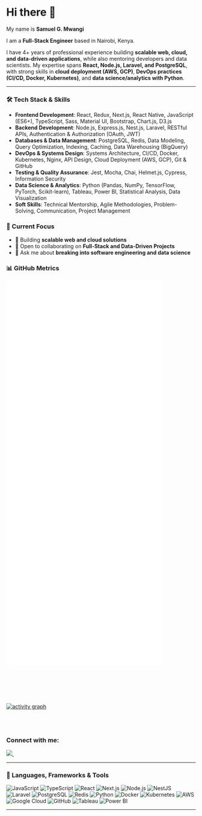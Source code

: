 # Hi there 👋  

My name is **Samuel G. Mwangi**  

I am a **Full-Stack Engineer** based in Nairobi, Kenya.  

I have 4+ years of professional experience building **scalable web, cloud, and data-driven applications**, while also mentoring developers and data scientists. My expertise spans **React, Node.js, Laravel, and PostgreSQL**, with strong skills in **cloud deployment (AWS, GCP)**, **DevOps practices (CI/CD, Docker, Kubernetes)**, and **data science/analytics with Python**.  

---


### 🛠️ Tech Stack & Skills  

- **Frontend Development**: React, Redux, Next.js, React Native, JavaScript (ES6+), TypeScript, Sass, Material UI, Bootstrap, Chart.js, D3.js  
- **Backend Development**: Node.js, Express.js, Nest.js, Laravel, RESTful APIs, Authentication & Authorization (OAuth, JWT)  
- **Databases & Data Management**: PostgreSQL, Redis, Data Modeling, Query Optimization, Indexing, Caching, Data Warehousing (BigQuery)  
- **DevOps & Systems Design**: Systems Architecture, CI/CD, Docker, Kubernetes, Nginx, API Design, Cloud Deployment (AWS, GCP), Git & GitHub  
- **Testing & Quality Assurance**: Jest, Mocha, Chai, Helmet.js, Cypress, Information Security  
- **Data Science & Analytics**: Python (Pandas, NumPy, TensorFlow, PyTorch, Scikit-learn), Tableau, Power BI, Statistical Analysis, Data Visualization  
- **Soft Skills**: Technical Mentorship, Agile Methodologies, Problem-Solving, Communication, Project Management  


### 🌱 Current Focus  

- 🔭 Building **scalable web and cloud solutions**  
- 👯 Open to collaborating on **Full-Stack and Data-Driven Projects**  
- 💬 Ask me about **breaking into software engineering and data science**   



### 📊 GitHub Metrics
![Metrics](./github-metrics.svg)


                              
<br />  <br />  <br />  <br />

[![activity graph](https://github-readme-activity-graph.vercel.app/graph?username=devsamuelmwangi&theme=github-dark-dimmed&custom_title=Activity%20Graph&hide_border=true)](https://github.com/ashutosh00710/github-readme-activity-graph)

<br />  <br /> 

### Connect with me:

<a href="https://www.github.com/devsamuelmwangi/">
    <img src="https://img.shields.io/github/followers/devsamuelmwangi?style=social"/>     
</a>&nbsp;&nbsp;

---

### 🧰 Languages, Frameworks & Tools  

![JavaScript](https://img.shields.io/badge/javascript-%23323330.svg?style=flat&logo=javascript&logoColor=%23F7DF1E) 
![TypeScript](https://img.shields.io/badge/typescript-%23007ACC.svg?style=flat&logo=typescript&logoColor=white) 
![React](https://img.shields.io/badge/react-%2320232a.svg?style=flat&logo=react&logoColor=%2361DAFB) 
![Next.js](https://img.shields.io/badge/next.js-000000?style=flat&logo=next.js&logoColor=white) 
![Node.js](https://img.shields.io/badge/node.js-339933?style=flat&logo=node.js&logoColor=white) 
![NestJS](https://img.shields.io/badge/nestjs-%23E0234E.svg?style=flat&logo=nestjs&logoColor=white) 
![Laravel](https://img.shields.io/badge/laravel-%23FF2D20.svg?style=flat&logo=laravel&logoColor=white) 
![PostgreSQL](https://img.shields.io/badge/postgresql-%23316192.svg?style=flat&logo=postgresql&logoColor=white) 
![Redis](https://img.shields.io/badge/redis-%23DD0031.svg?style=flat&logo=redis&logoColor=white) 
![Python](https://img.shields.io/badge/python-3670A0?style=flat&logo=python&logoColor=ffdd54) 
![Docker](https://img.shields.io/badge/docker-%230db7ed.svg?style=flat&logo=docker&logoColor=white) 
![Kubernetes](https://img.shields.io/badge/kubernetes-%23326ce5.svg?style=flat&logo=kubernetes&logoColor=white) 
![AWS](https://img.shields.io/badge/AWS-%23FF9900.svg?style=flat&logo=amazon-aws&logoColor=white) 
![Google Cloud](https://img.shields.io/badge/GoogleCloud-%234285F4.svg?style=flat&logo=google-cloud&logoColor=white) 
![GitHub](https://img.shields.io/badge/github-%23121011.svg?style=flat&logo=github&logoColor=white) 
![Tableau](https://img.shields.io/badge/Tableau-E97627?style=flat&logo=Tableau&logoColor=white) 
![Power BI](https://img.shields.io/badge/power%20bi-F2C811?style=flat&logo=powerbi&logoColor=black) 

---


[website]: #
<br /> <br />  <br />  <br />  <br /> 